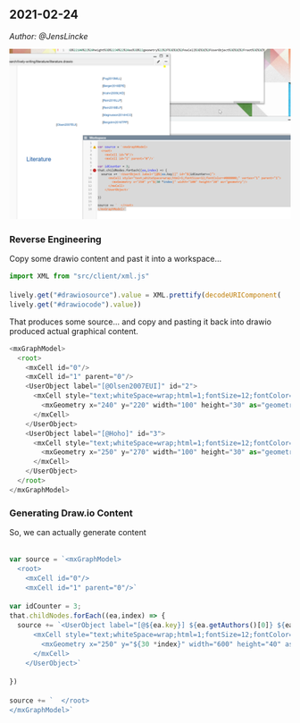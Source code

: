 ## 2021-02-24
*Author: @JensLincke*


![](generate_drawio_content.png)

### Reverse Engineering

Copy some drawio content and past it into a workspace...

```javascript
import XML from "src/client/xml.js"

lively.get("#drawiosource").value = XML.prettify(decodeURIComponent(
lively.get("#drawiocode").value))
```

That produces some source... and copy and pasting it back into drawio produced actual graphical content. 

```javascript
<mxGraphModel>
  <root>
    <mxCell id="0"/>
    <mxCell id="1" parent="0"/>
    <UserObject label="[@Olsen2007EUI]" id="2">
      <mxCell style="text;whiteSpace=wrap;html=1;fontSize=12;fontColor=#000000;" vertex="1" parent="1">
        <mxGeometry x="240" y="220" width="100" height="30" as="geometry"/>
      </mxCell>
    </UserObject>
    <UserObject label="[@Hoho]" id="3">
      <mxCell style="text;whiteSpace=wrap;html=1;fontSize=12;fontColor=#000000;" vertex="1" parent="1">
        <mxGeometry x="250" y="270" width="100" height="30" as="geometry"/>
      </mxCell>
    </UserObject>
  </root>
</mxGraphModel>
```

### Generating Draw.io Content

So, we can actually generate content


```javascript

var source = `<mxGraphModel>
  <root>
    <mxCell id="0"/>
    <mxCell id="1" parent="0"/>`

var idCounter = 3;
that.childNodes.forEach((ea,index) => {
  source += `<UserObject label="[@${ea.key}] ${ea.getAuthors()[0]} ${ea.year}. ${ea.title} " id="${idCounter++}">
      <mxCell style="text;whiteSpace=wrap;html=1;fontSize=12;fontColor=#000000;" vertex="1" parent="1">
        <mxGeometry x="250" y="${30 *index}" width="600" height="40" as="geometry"/>
      </mxCell>
    </UserObject>`
  
})

source += `  </root>
</mxGraphModel>`


```